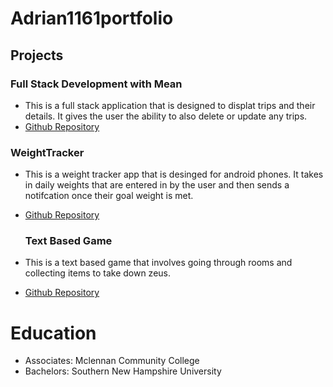 # Adrian1161portfolio

## Projects
### Full Stack Development with Mean
- This is a full stack application that is designed to displat trips and their details. It gives the user the ability to also delete or update any trips.
- [Github Repository](https://github.com/Adrian1161/cs465-fullstack)

### WeightTracker
- This is a weight tracker app that is desinged for android phones. It takes in daily weights that are entered in by the user and then sends a notifcation once their goal weight is met.
- [Github Repository](https://github.com/Adrian1161/CS-360)

  ### Text Based Game
- This is a text based game that involves going through rooms and collecting items to take down zeus.
- [Github Repository](https://github.com/Adrian1161/IT-145)

# Education
- Associates: Mclennan Community College
- Bachelors: Southern New Hampshire University
